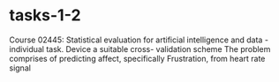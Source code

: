 # tasks-1-2
Course 02445: Statistical evaluation for artificial intelligence and data - individual task.
Device a suitable cross-
validation scheme
The problem comprises of predicting affect, specifically Frustration, from heart rate signal
